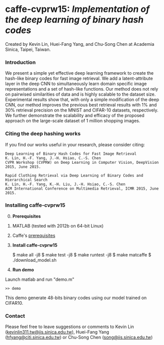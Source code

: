 # caffe-cvprw15: *Implementation of the deep learning of binary hash codes*

Created by Kevin Lin, Huei-Fang Yang, and Chu-Song Chen at Academia Sinica, Taipei, Taiwan.

### Introduction

We present a simple yet effective deep learning framework to create the hash-like binary codes for fast image retrieval. We add a latent-attribute layer in the deep CNN to simultaneously learn domain specific image representations and a set of hash-like functions. Our method does not rely on pairwised similarities of data and is highly scalable to the dataset size. Experimental results show that, with only a simple modification of the deep CNN, our method improves the previous best retrieval results with 1% and 30% retrieval precision on the MNIST and CIFAR-10 datasets, respectively.  We further demonstrate the scalability and efficacy of the proposed approach on the large-scale dataset of 1 million shopping images.


### Citing the deep hashing works

If you find our works useful in your research, please consider citing:

    Deep Learning of Binary Hash Codes for Fast Image Retrieval
    K. Lin, H.-F. Yang, J.-H. Hsiao, C.-S. Chen
    CVPR Workshop (CVPRW) on Deep Learning in Computer Vision, DeepVision 2015, June 2015.

    Rapid Clothing Retrieval via Deep Learning of Binary Codes and Hierarchical Search
    K. Lin, H.-F. Yang, K.-H. Liu, J.-H. Hsiao, C.-S. Chen
    ACM International Conference on Multimedia Retrieval, ICMR 2015, June 2015.

 
### Installing caffe-cvprw15

0. **Prerequisites** 
  0. MATLAB (tested with 2012b on 64-bit Linux)
  0. Caffe's [prerequisites](http://caffe.berkeleyvision.org/installation.html#prequequisites)

0. **Install caffe-cvprw15**

    $ make all -j8
    $ make test -j8
    $ make runtest -j8
    $ make matcaffe
    $ ./download_model.sh

0. **Run demo**

Launch matlab and run "demo.m"
    
    >> demo

This demo generate 48-bits binary codes using our model trained on CIFAR10.


### Contact

Please feel free to leave suggestions or comments to Kevin Lin (kevinlin311.tw@iis.sinica.edu.tw), Huei-Fang Yang (hfyang@citi.sinica.edu.tw) or Chu-Song Chen (song@iis.sinica.edu.tw)



